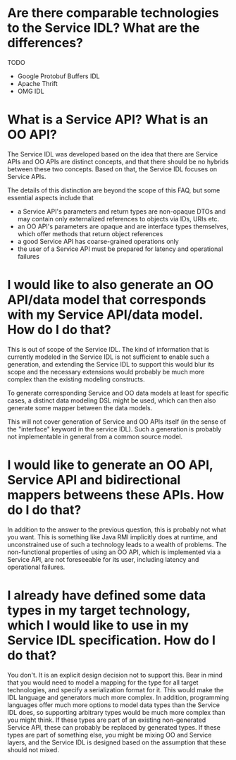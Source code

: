 Are there comparable technologies to the Service IDL? What are the differences?
==============================================================================

TODO

* Google Protobuf Buffers IDL
* Apache Thrift
* OMG IDL

What is a Service API? What is an OO API?
=========================================

The Service IDL was developed based on the idea that there are Service APIs and OO APIs are distinct concepts, and that
there should be no hybrids between these two concepts. Based on that, the Service IDL focuses on Service APIs.

The details of this distinction are beyond the scope of this FAQ, but some essential aspects include that
* a Service API's parameters and return types are non-opaque DTOs and may contain only externalized references to objects via IDs, URIs etc.
* an OO API's parameters are opaque and are interface types themselves, which offer methods that return object references
* a good Service API has coarse-grained operations only
* the user of a Service API must be prepared for latency and operational failures

I would like to also generate an OO API/data model that corresponds with my Service API/data model. How do I do that?
=====================================================================================================================

This is out of scope of the Service IDL. The kind of information that is currently modeled in the Service IDL is not 
sufficient to enable such a generation, and extending the Service IDL to support this would blur its scope and the 
necessary extensions would probably be much more complex than the existing modeling constructs.

To generate corresponding Service and OO data models at least for specific cases, a distinct data modeling DSL might be 
used, which can then also generate some mapper between the data models.

This will not cover generation of Service and OO APIs itself (in the sense of the "interface" keyword in the service IDL). 
Such a generation is probably not implementable in general from a common source model.

I would like to generate an OO API, Service API and bidirectional mappers betweens these APIs. How do I do that?
================================================================================================================

In addition to the answer to the previous question, this is probably not what you want. This is something like Java RMI 
implicitly does at runtime, and unconstrained use of such a technology leads to a wealth of problems. The non-functional 
properties of using an OO API, which is implemented via a Service API, are not foreseeable for its user, including latency 
and operational failures.

I already have defined some data types in my target technology, which I would like to use in my Service IDL specification. How do I do that?
============================================================================================================================================

You don't. It is an explicit design decision not to support this. Bear in mind that you would need to model a mapping for the type
for all target technologies, and specify a serialization format for it. This would make the IDL language and generators much more complex. 
In addition, programming languages offer much more options to model data types than the Service IDL does, so supporting arbitrary types would 
be much more complex than you might think. If these types are part of an existing non-generated Service API, these can probably be replaced by
generated types. If these types are part of something else, you might be mixing OO and Service layers, and the Service IDL is designed
based on the assumption that these should not mixed.

